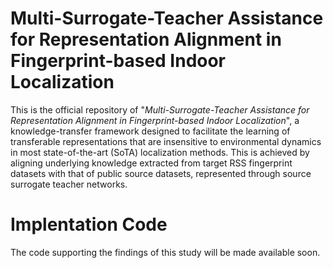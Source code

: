 # Multi-Surrogate-Teacher Assistance for Representation Alignment in Fingerprint-based Indoor Localization

This is the official repository of "_Multi-Surrogate-Teacher Assistance for Representation Alignment in Fingerprint-based Indoor Localization_", a knowledge-transfer framework designed to facilitate the learning of transferable representations that are insensitive to environmental dynamics in most state-of-the-art (SoTA) localization methods. This is achieved by aligning underlying knowledge extracted from target RSS fingerprint datasets with that of public source datasets, represented through source surrogate teacher networks.


# Implentation Code
The code supporting the findings of this study will be made available soon.
